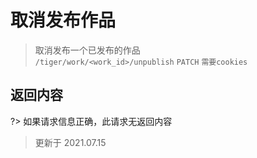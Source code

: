 # 取消发布作品

> 取消发布一个已发布的作品  
> `/tiger/work/<work_id>/unpublish` `PATCH` `需要cookies`

## 返回内容

?> 如果请求信息正确，此请求无返回内容

> 更新于 2021.07.15
